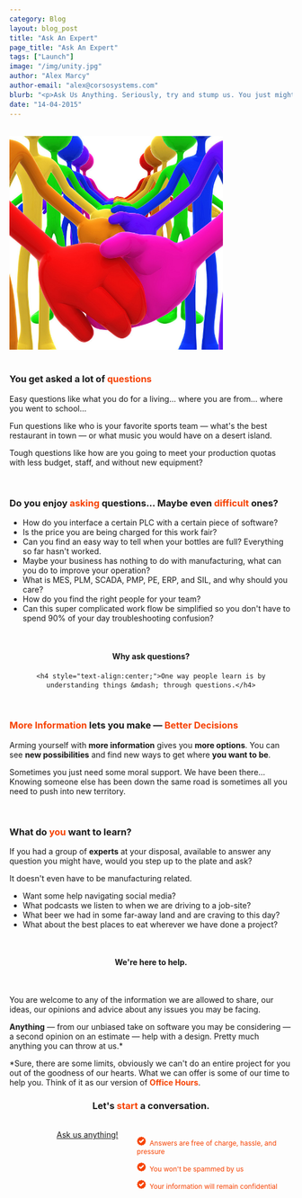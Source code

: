 ```yaml
---
category: Blog
layout: blog_post
title: "Ask An Expert"
page_title: "Ask An Expert"
tags: ["Launch"]
image: "/img/unity.jpg"
author: "Alex Marcy"
author-email: "alex@corsosystems.com"
blurb: "<p>Ask Us Anything. Seriously, try and stump us. You just might, or you just might be surprised at what we can come up with.</p>"
date: "14-04-2015"
---
```


<br/>
<a href="http://www.lumaxart.com/"><img src="/img/unity.jpg" width="380px"/></a>
<br/><br/>

<h3>You get asked a lot of <b style="color:#f64100;">questions</b></h3>

<p>Easy questions like what you do for a living... where you are from... where you went to school...</p>

<p>Fun questions like who is your favorite sports team &mdash; what's the best restaurant in town &mdash; or what music you would have on a desert island.</p>

<p>Tough questions like how are you going to meet your production quotas with less budget, staff, and without new equipment?</p>

<br/>
<h3>Do you enjoy <b style="color:#f64100;">asking</b> questions... Maybe even <b style="color:#f64100;">difficult</b> ones?</h3>

<ul>
	<li>How do you interface a certain PLC with a certain piece of software?</li>
	<li>Is the price you are being charged for this work fair?</li>
	<li>Can you find an easy way to tell when your bottles are full? Everything so far hasn't worked.</li>
	<li>Maybe your business has nothing to do with manufacturing, what can you do to improve your operation?</li>
	<li>What is MES, PLM, SCADA, PMP, PE, ERP, and SIL, and why should you care?</li>
	<li>How do you find the right people for your team?</li>
	<li>Can this super complicated work flow be simplified so you don't have to spend 90% of your day troubleshooting confusion?</li>
</ul>
<br/>

<div style="text-align:center;width:100%;">
	<h4>Why ask questions?</h4>
	

	<h4 style="text-align:center;">One way people learn is by understanding things &mdash; through questions.</h4>
</div>

<br/>

<h3><b style="color:#f64100;">More Information</b> lets you make &mdash; <b style="color:#f64100;">Better Decisions</b></h3>


<p>Arming yourself with <b>more information</b> gives you <b>more options</b>. You can see <b>new possibilities</b> and find new ways to get where <b>you want to be</b>.</p>
<p>Sometimes you just need some moral support. We have been there... Knowing someone else has been down the same road is sometimes all you need to push into new territory.</p>




<br/>
<h3>What do <b style="color:#f64100;">you</b> want to learn?</h3>

<p>If you had a group of <b>experts</b> at your disposal, available to answer any question you might have, would you step up to the plate and ask?</p>

<p>It doesn't even have to be manufacturing related.</p>
<ul>
<li>Want some help navigating social media?</li>
<li>What podcasts we listen to when we are driving to a job-site?</li>
<li>What beer we had in some far-away land and are craving to this day?</li> 
<li>What about the best places to eat wherever we have done a project?</li>
</ul>
<br/>

<h4 style="text-align:center;">We're here to help.</h4>
<br/>

<p>You are welcome to any of the information we are allowed to share, our ideas, our opinions and advice about any issues you may be facing.</p>

<p><b>Anything</b> &mdash; from our unbiased take on software you may be considering &mdash; a second opinion on an estimate &mdash; help with a design. Pretty much anything you can throw at us.*</p>

<p>*Sure, there are some limits, obviously we can't do an entire project for you out of the goodness of our hearts. What we can offer is some of our time to help you. Think of it as our version of <b style="color:#f64100;">Office Hours</b>.</p>


<h3 style="text-align:center;">Let's <b style="color:#f64100">start</b> a conversation.</h3>
<br/>


<div class="row" style="text-align:center;">
	<span style="width:25%;margin-left:15%;padding-right:25px;"><a href="mailto:info@corsosystems.com?Subject=Ask%20Us%20Anything" style="margin-top:20px;" class="btn btn-cta">Ask us anything!</a></span>
	<span style="color:#f64100;font-size:12px;float:right;width:55%;text-align:left;"><p><img src="/img/approved.svg" width="16"/>&nbsp;&nbsp;Answers are free of charge, hassle, and pressure</p>
		<p><img src="/img/approved.svg" width="16"/>&nbsp;&nbsp;You won't be spammed by us</p>
		<p><img src="/img/approved.svg" width="16"/>&nbsp;&nbsp;Your information will remain confidential</p></span>
</div>




